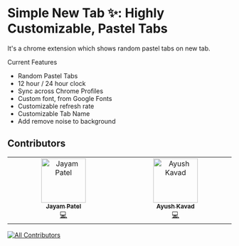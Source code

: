 # Simple New Tab ✨: Highly Customizable, Pastel Tabs

It's a chrome extension which shows random pastel tabs on new tab.

Current Features

- Random Pastel Tabs
- 12 hour / 24 hour clock
- Sync across Chrome Profiles
- Custom font, from Google Fonts
- Customizable refresh rate
- Customizable Tab Name
- Add remove noise to background

## Contributors

<!-- ALL-CONTRIBUTORS-LIST:START - Do not remove or modify this section -->
<!-- prettier-ignore-start -->
<!-- markdownlint-disable -->
<table>
  <tbody>
    <tr>
      <td align="center" valign="top" width="14.28%"><a href="http://jayampatel.vercel.app"><img src="https://avatars.githubusercontent.com/u/93824505?v=4?s=100" width="100px;" alt="Jayam Patel"/><br /><sub><b>Jayam Patel</b></sub></a><br /><a href="#code-jayam04" title="Code">💻</a></td>
      <td align="center" valign="top" width="14.28%"><a href="https://ayushkavad.vercel.app"><img src="https://avatars.githubusercontent.com/u/69857046?v=4?s=100" width="100px;" alt="Ayush Kavad"/><br /><sub><b>Ayush Kavad</b></sub></a><br /><a href="#code-ayushkavad" title="Code">💻</a></td>
    </tr>
  </tbody>
</table>

<!-- markdownlint-restore -->
<!-- prettier-ignore-end -->

<!-- ALL-CONTRIBUTORS-LIST:END -->

[![All Contributors](https://img.shields.io/github/all-contributors/jayam04/simple-new-tab?color=ee8449&style=flat-square)](#contributors)
